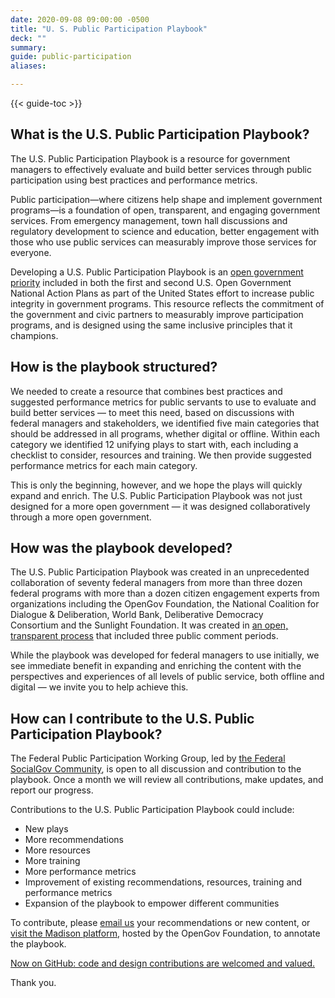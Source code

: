 ```yaml
---
date: 2020-09-08 09:00:00 -0500
title: "U. S. Public Participation Playbook"
deck: ""
summary: 
guide: public-participation
aliases:

---
```

{{< guide-toc >}}
## What is the U.S. Public Participation Playbook?

The U.S. Public Participation Playbook is a resource for government managers to effectively evaluate and build better services through public participation using best practices and performance metrics.

Public participation—where citizens help shape and implement government programs—is a foundation of open, transparent, and engaging government services. From emergency management, town hall discussions and regulatory development to science and education, better engagement with those who use public services can measurably improve those services for everyone.

Developing a U.S. Public Participation Playbook is an [open government priority](http://www.whitehouse.gov/blog/2014/04/30/open-government-public-participation-we-can-t-do-it-without-you) included in both the first and second U.S. Open Government National Action Plans as part of the United States effort to increase public integrity in government programs. This resource reflects the commitment of the government and civic partners to measurably improve participation programs, and is designed using the same inclusive principles that it champions. 

## How is the playbook structured?

We needed to create a resource that combines best practices and suggested performance metrics for public servants to use to evaluate and build better services &#8212; to meet this need, based on discussions with federal managers and stakeholders, we identified five main categories that should be addressed in all programs, whether digital or offline. Within each category we identified 12 unifying plays to start with, each including a checklist to consider, resources and training. We then provide suggested performance metrics for each main category. 

This is only the beginning, however, and we hope the plays will quickly expand and enrich. The U.S. Public Participation Playbook was not just designed for a more open government &#8212; it was designed collaboratively through a more open government. 

## How was the playbook developed?

The U.S. Public Participation Playbook was created in an unprecedented collaboration of seventy federal managers from more than three dozen federal programs with more than a dozen citizen engagement experts from organizations including the OpenGov Foundation, the National Coalition for Dialogue & Deliberation, World Bank, Deliberative Democracy Consortium and the Sunlight Foundation. It was created in [an open, transparent process](https://www.digitalgov.gov/2014/12/17/3rd-u-s-public-participation-playbook-draft-released-this-month/) that included three public comment periods.

While the playbook was developed for federal managers to use initially, we see immediate benefit in expanding and enriching the content with the perspectives and experiences of all levels of public service, both offline and digital &#8212; we invite you to help achieve this.

## How can I contribute to the U.S. Public Participation Playbook?

The Federal Public Participation Working Group, led by [the Federal SocialGov Community](https://www.digitalgov.gov/communities/social-media/), is open to all discussion and contribution to the playbook. Once a month we will review all contributions, make updates, and report our progress.

Contributions to the U.S. Public Participation Playbook could include:

- New plays
- More recommendations
- More resources
- More training
- More performance metrics
- Improvement of existing recommendations, resources, training and performance metrics
- Expansion of the playbook to empower different communities

To contribute, please [email us](mailto:%20digitalgov@gsa.gov) your recommendations or new content, or <a href="https://mymadison.io/docs/us-public-participation-playbook-vfeb15" target="_blank">visit the Madison platform</a>, hosted by the OpenGov Foundation, to annotate the playbook.

[Now on GitHub: code and design contributions are welcomed and valued.](https://www.digitalgov.gov/2015/02/05/u-s-public-participation-playbook-open-for-coders-and-designers-on-github/)

Thank you.
